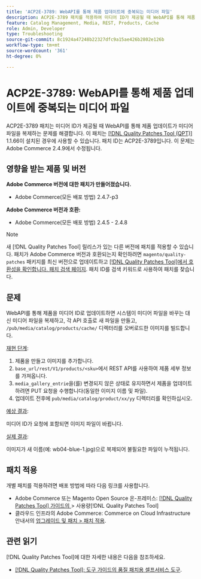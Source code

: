 ```yaml
---
title: 'ACP2E-3789: WebAPI를 통해 제품 업데이트에 중복되는 미디어 파일'
description: ACP2E-3789 패치를 적용하여 미디어 ID가 제공될 때 WebAPI를 통해 제품이 미디어 파일을 복제하는 Adobe Commerce 문제를 해결합니다.
feature: Catalog Management, Media, REST, Products, Cache
role: Admin, Developer
type: Troubleshooting
source-git-commit: 8c1924a47248b22327dfc9a15ae426b2802e126b
workflow-type: tm+mt
source-wordcount: '361'
ht-degree: 0%

---
```



# ACP2E-3789: WebAPI를 통해 제품 업데이트에 중복되는 미디어 파일

ACP2E-3789 패치는 미디어 ID가 제공될 때 WebAPI를 통해 제품 업데이트가 미디어 파일을 복제하는 문제를 해결합니다. 이 패치는 [[!DNL Quality Patches Tool (QPT)]](/help/tools/quality-patches-tool/quality-patches-tool-to-self-serve-quality-patches.md) 1.1.66이 설치된 경우에 사용할 수 있습니다. 패치 ID는 ACP2E-3789입니다. 이 문제는 Adobe Commerce 2.4.9에서 수정됩니다.

## 영향을 받는 제품 및 버전

**Adobe Commerce 버전에 대한 패치가 만들어졌습니다.**

* Adobe Commerce(모든 배포 방법) 2.4.7-p3

**Adobe Commerce 버전과 호환:**

* Adobe Commerce(모든 배포 방법) 2.4.5 - 2.4.8

>[!NOTE]
>
>새 [!DNL Quality Patches Tool] 릴리스가 있는 다른 버전에 패치를 적용할 수 있습니다. 패치가 Adobe Commerce 버전과 호환되는지 확인하려면 `magento/quality-patches` 패키지를 최신 버전으로 업데이트하고 [[!DNL Quality Patches Tool]에서 호환성을 확인합니다. 패치 검색 페이지](https://experienceleague.adobe.com/tools/commerce-quality-patches/index.html). 패치 ID를 검색 키워드로 사용하여 패치를 찾습니다.

## 문제

WebAPI를 통해 제품을 미디어 ID로 업데이트하면 시스템이 미디어 파일을 바꾸는 대신 미디어 파일을 복제하고, 각 API 호출로 새 파일을 만들고, `/pub/media/catalog/products/cache/` 디렉터리를 오버로드한 이미지를 빌드합니다.

<u>재현 단계</u>:

1. 제품을 만들고 이미지를 추가합니다.
1. `base_url/rest/V1/products/<sku>`에서 REST API를 사용하여 제품 세부 정보를 가져옵니다.
1. `media_gallery_entrie`을(를) 변경되지 않은 상태로 유지하면서 제품을 업데이트하려면 PUT 요청을 수행합니다(동일한 이미지 이름 및 파일).
1. 업데이트 전후에 `pub/media/catalog/product/xx/yy` 디렉터리를 확인하십시오.

<u>예상 결과</u>:

미디어 ID가 요청에 포함되면 이미지 파일이 바뀝니다.

<u>실제 결과</u>:

이미지가 새 이름(예: wb04-blue-1.jpg)으로 복제되어 불필요한 파일이 누적됩니다.

## 패치 적용

개별 패치를 적용하려면 배포 방법에 따라 다음 링크를 사용합니다.

* Adobe Commerce 또는 Magento Open Source 온-프레미스: [[!DNL Quality Patches Tool]  가이드의 ](/help/tools/quality-patches-tool/usage.md)> 사용량[!DNL Quality Patches Tool]
* 클라우드 인프라의 Adobe Commerce: Commerce on Cloud Infrastructure 안내서의 [업그레이드 및 패치 > 패치 적용](https://experienceleague.adobe.com/docs/commerce-cloud-service/user-guide/develop/upgrade/apply-patches.html).

## 관련 읽기

[!DNL Quality Patches Tool]에 대한 자세한 내용은 다음을 참조하세요.

* [[!DNL Quality Patches Tool]: 도구 가이드의 품질 패치용 셀프서비스 도구](/help/tools/quality-patches-tool/quality-patches-tool-to-self-serve-quality-patches.md).
